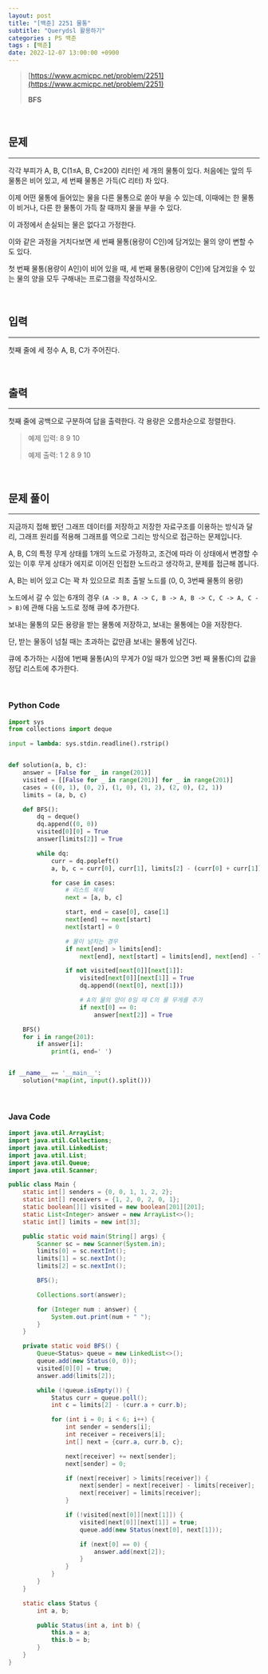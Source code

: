 ```yaml
---
layout: post
title: "[백준] 2251 물통"
subtitle: "Querydsl 활용하기"
categories : PS 백준
tags : [백준]
date: 2022-12-07 13:00:00 +0900
---
```


> [https://www.acmicpc.net/problem/2251](https://www.acmicpc.net/problem/2251)
>
> **BFS**


<br>

## 문제

---

각각 부피가 A, B, C(1≤A, B, C≤200) 리터인 세 개의 물통이 있다. 처음에는 앞의 두 물통은 비어 있고, 세 번째 물통은 가득(C 리터) 차 있다.

이제 어떤 물통에 들어있는 물을 다른 물통으로 쏟아 부을 수 있는데, 이때에는 한 물통이 비거나, 다른 한 물통이 가득 찰 때까지 물을 부을 수 있다.

이 과정에서 손실되는 물은 없다고 가정한다.

이와 같은 과정을 거치다보면 세 번째 물통(용량이 C인)에 담겨있는 물의 양이 변할 수도 있다.

첫 번째 물통(용량이 A인)이 비어 있을 때, 세 번째 물통(용량이 C인)에 담겨있을 수 있는 물의 양을 모두 구해내는 프로그램을 작성하시오.

<br>

## 입력

---

첫째 줄에 세 정수 A, B, C가 주어진다.

<br>

## 출력

--- 

첫째 줄에 공백으로 구분하여 답을 출력한다. 각 용량은 오름차순으로 정렬한다.


> 예제 입력: 8 9 10
>
> 예제 출력: 1 2 8 9 10

<br>

## 문제 풀이

---

지금까지 접해 봤던 그래프 데이터를 저장하고 저장한 자료구조를 이용하는 방식과 달리,
그래프 원리를 적용해 그래프를 역으로 그리는 방식으로 접근하는 문제입니다.

A, B, C의 특정 무게 상태를 1개의 노드로 가정하고, 조건에 따라 이 상태에서 변경할 수 있는 이후 무게 상태가 에지로 이어진 인접한
노드라고 생각하고, 문제를 접근해 봅니다.

A, B는 비어 있고 C는 꽉 차 있으므로 최초 출발 노드를 (0, 0, 3번째 물통의 용량)

노드에서 갈 수 있는 6개의 경우
`(A -> B, A -> C, B -> A, B -> C, C -> A, C -> B)`에 관해
다음 노드로 정해 큐에 추가한다.

보내는 물통의 모든 용량을 받는 물통에 저장하고, 보내는 물통에는 0을 저장한다.

단, 받는 물동이 넘칠 때는 초과하는 값만큼 보내는 물통에 남긴다.

큐에 추가하는 시점에 1번째 물통(A)의 무게가 0일 때가 있으면 3번 째 물통(C)의 값을 정답 리스트에 추가한다.

<br>

### Python Code

```python
import sys
from collections import deque

input = lambda: sys.stdin.readline().rstrip()


def solution(a, b, c):
    answer = [False for _ in range(201)]
    visited = [[False for _ in range(201)] for _ in range(201)]
    cases = ((0, 1), (0, 2), (1, 0), (1, 2), (2, 0), (2, 1))
    limits = (a, b, c)

    def BFS():
        dq = deque()
        dq.append((0, 0))
        visited[0][0] = True
        answer[limits[2]] = True

        while dq:
            curr = dq.popleft()
            a, b, c = curr[0], curr[1], limits[2] - (curr[0] + curr[1])

            for case in cases:
                # 리스트 복제
                next = [a, b, c]

                start, end = case[0], case[1]
                next[end] += next[start]
                next[start] = 0

                # 물이 넘치는 경우
                if next[end] > limits[end]:
                    next[end], next[start] = limits[end], next[end] - limits[end],

                if not visited[next[0]][next[1]]:
                    visited[next[0]][next[1]] = True
                    dq.append((next[0], next[1]))

                    # A의 물의 양이 0일 때 C의 물 무게를 추가
                    if next[0] == 0:
                        answer[next[2]] = True

    BFS()
    for i in range(201):
        if answer[i]:
            print(i, end=' ')


if __name__ == '__main__':
    solution(*map(int, input().split()))
```

<br>

### Java Code

```java
import java.util.ArrayList;
import java.util.Collections;
import java.util.LinkedList;
import java.util.List;
import java.util.Queue;
import java.util.Scanner;

public class Main {
    static int[] senders = {0, 0, 1, 1, 2, 2};
    static int[] receivers = {1, 2, 0, 2, 0, 1};
    static boolean[][] visited = new boolean[201][201];
    static List<Integer> answer = new ArrayList<>();
    static int[] limits = new int[3];

    public static void main(String[] args) {
        Scanner sc = new Scanner(System.in);
        limits[0] = sc.nextInt();
        limits[1] = sc.nextInt();
        limits[2] = sc.nextInt();

        BFS();

        Collections.sort(answer);

        for (Integer num : answer) {
            System.out.print(num + " ");
        }
    }

    private static void BFS() {
        Queue<Status> queue = new LinkedList<>();
        queue.add(new Status(0, 0));
        visited[0][0] = true;
        answer.add(limits[2]);

        while (!queue.isEmpty()) {
            Status curr = queue.poll();
            int c = limits[2] - (curr.a + curr.b);

            for (int i = 0; i < 6; i++) {
                int sender = senders[i];
                int receiver = receivers[i];
                int[] next = {curr.a, curr.b, c};

                next[receiver] += next[sender];
                next[sender] = 0;

                if (next[receiver] > limits[receiver]) {
                    next[sender] = next[receiver] - limits[receiver];
                    next[receiver] = limits[receiver];
                }

                if (!visited[next[0]][next[1]]) {
                    visited[next[0]][next[1]] = true;
                    queue.add(new Status(next[0], next[1]));

                    if (next[0] == 0) {
                        answer.add(next[2]);
                    }
                }
            }
        }
    }

    static class Status {
        int a, b;

        public Status(int a, int b) {
            this.a = a;
            this.b = b;
        }
    }
}
```
